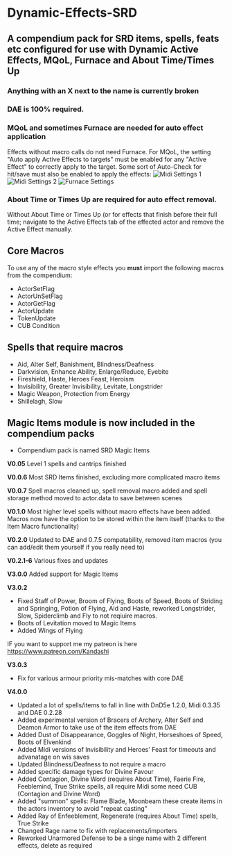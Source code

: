 # Dynamic-Effects-SRD
A compendium pack for SRD items, spells, feats etc configured for use with Dynamic Active Effects, MQoL, Furnace and About Time/Times Up
--

### Anything with an X next to the name is currently broken

### DAE is 100% required.

### MQoL and sometimes Furnace are needed for auto effect application 
Effects without macro calls do not need Furnace. For MQoL, the setting "Auto apply Active Effects to targets" must be enabled for any "Active Effect" to correctly apply to the target. Some sort of Auto-Check for hit/save must also be enabled to apply the effects:
![Midi Settings 1](https://github.com/kandashi/Dynamic-Effects-SRD/blob/master/Images/Midi%20Settings.PNG)
![Midi Settings 2](https://github.com/kandashi/Dynamic-Effects-SRD/blob/master/Images/Midi%20Settings%202.PNG)
![Furnace Settings](https://github.com/kandashi/Dynamic-Effects-SRD/blob/master/Images/Furnace%20Settings.PNG)

### About Time or Times Up are required for auto effect removal.
Without About Time or Times Up (or for effects that finish before their full time; navigate to the Active Effects tab of the effected actor and remove the Active Effect manually.

## Core Macros
To use any of the macro style effects you **must** import the following macros from the compendium: 
* ActorSetFlag
* ActorUnSetFlag
* ActorGetFlag
* ActorUpdate
* TokenUpdate
* CUB Condition

## Spells that require macros
- Aid, Alter Self, Banishment, Blindness/Deafness
- Darkvision, Enhance Ability, Enlarge/Reduce, Eyebite
- Fireshield, Haste, Heroes Feast, Heroism
- Invisibility, Greater Invisibility, Levitate, Longstrider
- Magic Weapon, Protection from Energy
- Shillelagh, Slow


## Magic Items module is now included in the compendium packs
- Compendium pack is named SRD Magic Items




**V0.05** Level 1 spells and cantrips finished

**V0.0.6** Most SRD Items finished, excluding more complicated macro items

**V0.0.7** Spell macros cleaned up, spell removal macro added and spell storage method moved to actor.data to save between scenes

**V0.1.0** Most higher level spells without macro effects have been added. Macros now have the option to be stored within the item itself (thanks to the Item Macro functionality)  

**V0.2.0** Updated to DAE and 0.7.5 compatability, removed item macros (you can add/edit them yourself if you really need to) 

**V0.2.1-6** Various fixes and updates

**V3.0.0** Added support for Magic Items

**V3.0.2** 
- Fixed Staff of Power, Broom of Flying, Boots of Speed, Boots of Striding and Springing, Potion of Flying, Aid and Haste, reworked Longstrider, Slow, Spiderclimb and Fly to not reqiuire macros.
- Boots of Levitation moved to Magic Items
- Added Wings of Flying

IF you want to support me my patreon is here https://www.patreon.com/Kandashi

**V3.0.3**
- Fix for various armour priority mis-matches with core DAE

**V4.0.0**
- Updated a lot of spells/items to fall in line with DnD5e 1.2.0, Midi 0.3.35 and DAE 0.2.28
- Added experimental version of Bracers of Archery, Alter Self and Deamon Armor to take use of the item effects from DAE
- Added Dust of Disappearance, Goggles of Night, Horseshoes of Speed, Boots of Elvenkind
- Added Midi versions of Invisibility and Heroes' Feast for timeouts and advanatage on wis saves
- Updated Blindness/Deafness to not require a macro
- Added specific damage types for Divine Favour
- Added Contagion, Divine Word (requires About Time), Faerie Fire, Feeblemind, True Strike spells, all require Midi some need CUB (Contagion and Divine Word)
- Added "summon" spells: Flame Blade, Moonbeam these create items in the actors inventory to avoid "repeat casting"
- Added Ray of Enfeeblement, Regenerate (requires About Time) spells, True Strike
- Changed Rage name to fix with replacements/importers
- Reworked Unarmored Defense to be a singe name with 2 different effects, delete as required
